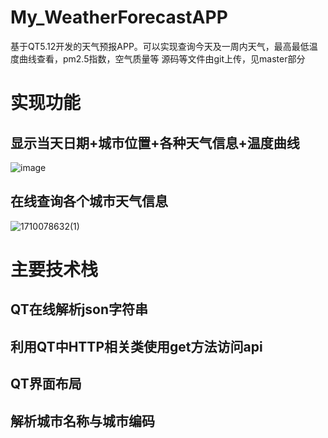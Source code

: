 # My_WeatherForecastAPP
基于QT5.12开发的天气预报APP。可以实现查询今天及一周内天气，最高最低温度曲线查看，pm2.5指数，空气质量等
源码等文件由git上传，见master部分
# 实现功能
## 显示当天日期+城市位置+各种天气信息+温度曲线
![image](https://github.com/raspberrysss/My_WeatherForecastAPP/assets/89078578/1405d98e-7dca-47cb-96be-71a42ad5a455)
## 在线查询各个城市天气信息
![1710078632(1)](https://github.com/raspberrysss/My_WeatherForecastAPP/assets/89078578/3cdda2fb-b07f-4c43-b6d5-746cb9cc5406)
# 主要技术栈
## QT在线解析json字符串
## 利用QT中HTTP相关类使用get方法访问api
## QT界面布局
## 解析城市名称与城市编码


